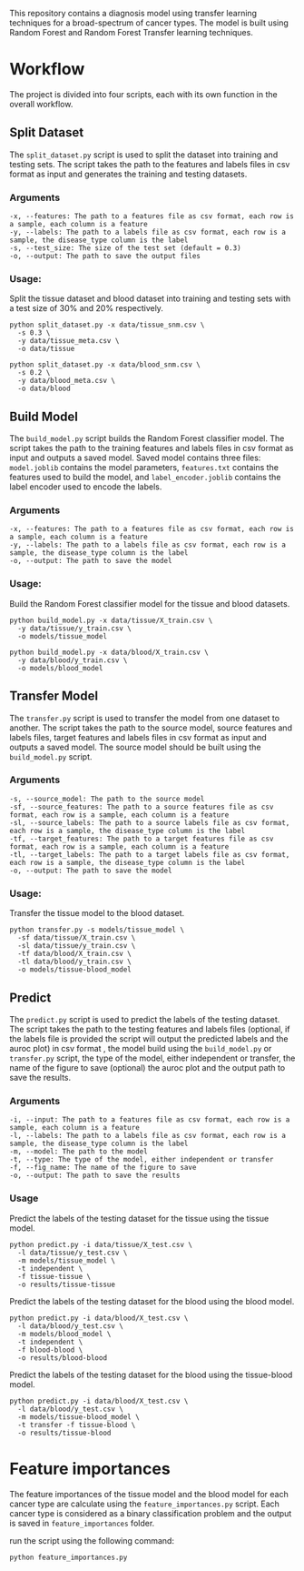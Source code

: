 This repository contains a diagnosis model using transfer learning techniques for a broad-spectrum of cancer types. The model is built using Random Forest and Random Forest Transfer learning techniques.
# Workflow
The project is divided into four scripts, each with its own function in the overall workflow.

## Split Dataset 
The `split_dataset.py` script is used to split the dataset into training and testing sets. The script takes the path to the features and labels files in csv format as input and generates the training and testing datasets.

### Arguments
```
-x, --features: The path to a features file as csv format, each row is a sample, each column is a feature
-y, --labels: The path to a labels file as csv format, each row is a sample, the disease_type column is the label
-s, --test_size: The size of the test set (default = 0.3)
-o, --output: The path to save the output files

```
### Usage:
Split the tissue dataset and blood dataset into training and testing sets with a test size of 30% and 20% respectively.
```
python split_dataset.py -x data/tissue_snm.csv \
  -s 0.3 \
  -y data/tissue_meta.csv \
  -o data/tissue
  
python split_dataset.py -x data/blood_snm.csv \
  -s 0.2 \
  -y data/blood_meta.csv \
  -o data/blood
```
## Build Model
The `build_model.py` script builds the Random Forest classifier model. The script takes the path to the training features and labels files in csv format as input and outputs a saved model. Saved model contains three files: `model.joblib` contains the model parameters, `features.txt` contains the features used to build the model, and `label_encoder.joblib` contains the label encoder used to encode the labels.

### Arguments
```
-x, --features: The path to a features file as csv format, each row is a sample, each column is a feature
-y, --labels: The path to a labels file as csv format, each row is a sample, the disease_type column is the label
-o, --output: The path to save the model
```

### Usage:
Build the Random Forest classifier model for the tissue and blood datasets.
```
python build_model.py -x data/tissue/X_train.csv \
  -y data/tissue/y_train.csv \
  -o models/tissue_model
  
python build_model.py -x data/blood/X_train.csv \
  -y data/blood/y_train.csv \
  -o models/blood_model
```
## Transfer Model
The `transfer.py` script is used to transfer the model from one dataset to another. The script takes the path to the source model, source features and labels files, target features and labels files in csv format as input and outputs a saved model. The source model should be built using the `build_model.py` script.
### Arguments
```
-s, --source_model: The path to the source model
-sf, --source_features: The path to a source features file as csv format, each row is a sample, each column is a feature
-sl, --source_labels: The path to a source labels file as csv format, each row is a sample, the disease_type column is the label
-tf, --target_features: The path to a target features file as csv format, each row is a sample, each column is a feature
-tl, --target_labels: The path to a target labels file as csv format, each row is a sample, the disease_type column is the label
-o, --output: The path to save the model
```
### Usage:
Transfer the tissue model to the blood dataset.
```
python transfer.py -s models/tissue_model \
  -sf data/tissue/X_train.csv \
  -sl data/tissue/y_train.csv \
  -tf data/blood/X_train.csv \
  -tl data/blood/y_train.csv \
  -o models/tissue-blood_model
```

## Predict
The `predict.py` script is used to predict the labels of the testing dataset. The script takes the path to the testing features and labels files (optional, if the labels file is provided the script will output the predicted labels and the auroc plot) in csv format , the model build using the `build_model.py` or `transfer.py` script, the type of the model, either independent or transfer, the name of the figure to save (optional) the auroc plot and the output path to save the results.

### Arguments
```
-i, --input: The path to a features file as csv format, each row is a sample, each column is a feature
-l, --labels: The path to a labels file as csv format, each row is a sample, the disease_type column is the label
-m, --model: The path to the model
-t, --type: The type of the model, either independent or transfer
-f, --fig_name: The name of the figure to save
-o, --output: The path to save the results
```
### Usage
Predict the labels of the testing dataset for the tissue using the tissue model.
```
python predict.py -i data/tissue/X_test.csv \
  -l data/tissue/y_test.csv \
  -m models/tissue_model \
  -t independent \
  -f tissue-tissue \
  -o results/tissue-tissue
```
Predict the labels of the testing dataset for the blood using the blood model.
```
python predict.py -i data/blood/X_test.csv \
  -l data/blood/y_test.csv \
  -m models/blood_model \
  -t independent \
  -f blood-blood \
  -o results/blood-blood
```
Predict the labels of the testing dataset for the blood using the tissue-blood model.
```
python predict.py -i data/blood/X_test.csv \
  -l data/blood/y_test.csv \
  -m models/tissue-blood_model \
  -t transfer -f tissue-blood \
  -o results/tissue-blood
```
# Feature importances
The feature importances of the tissue model and the blood model for each cancer type are calculate using the `feature_importances.py` script. Each cancer type is considered as a binary classification problem and the output is saved in `feature_importances` folder.

run the script using the following command:
```
python feature_importances.py
```
